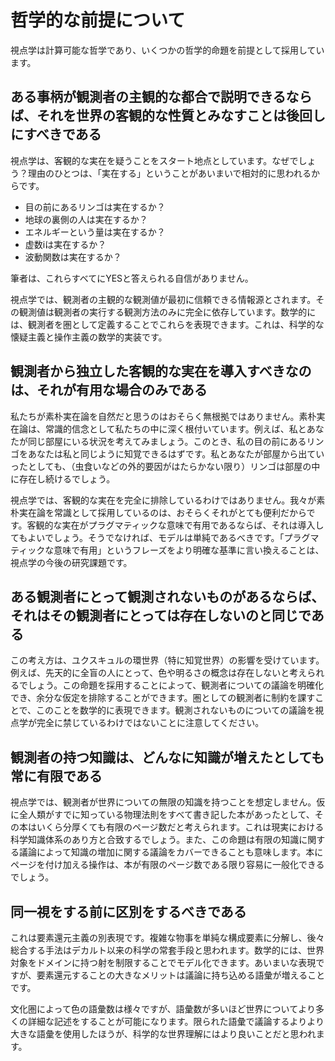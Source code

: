 # 哲学的な前提について

視点学は計算可能な哲学であり、いくつかの哲学的命題を前提として採用しています。

## ある事柄が観測者の主観的な都合で説明できるならば、それを世界の客観的な性質とみなすことは後回しにすべきである

視点学は、客観的な実在を疑うことをスタート地点としています。なぜでしょう？理由のひとつは、「実在する」ということがあいまいで相対的に思われるからです。

- 目の前にあるリンゴは実在するか？
- 地球の裏側の人は実在するか？
- エネルギーという量は実在するか？
- 虚数iは実在するか？
- 波動関数は実在するか？

筆者は、これらすべてにYESと答えられる自信がありません。

視点学では、観測者の主観的な観測値が最初に信頼できる情報源とされます。その観測値は観測者の実行する観測方法のみに完全に依存しています。数学的には、観測者を圏として定義することでこれらを表現できます。これは、科学的な懐疑主義と操作主義の数学的実装です。

## 観測者から独立した客観的な実在を導入すべきなのは、それが有用な場合のみである

私たちが素朴実在論を自然だと思うのはおそらく無根拠ではありません。素朴実在論は、常識的信念として私たちの中に深く根付いています。例えば、私とあなたが同じ部屋にいる状況を考えてみましょう。このとき、私の目の前にあるリンゴをあなたは私と同じように知覚できるはずです。私とあなたが部屋から出ていったとしても、（虫食いなどの外的要因がはたらかない限り）リンゴは部屋の中に存在し続けるでしょう。

視点学では、客観的な実在を完全に排除しているわけではありません。我々が素朴実在論を常識として採用しているのは、おそらくそれがとても便利だからです。客観的な実在がプラグマティックな意味で有用であるならば、それは導入してもよいでしょう。そうでなければ、モデルは単純であるべきです。「プラグマティックな意味で有用」というフレーズをより明確な基準に言い換えることは、視点学の今後の研究課題です。

## ある観測者にとって観測されないものがあるならば、それはその観測者にとっては存在しないのと同じである

この考え方は、ユクスキュルの環世界（特に知覚世界）の影響を受けています。例えば、先天的に全盲の人にとって、色や明るさの概念は存在しないと考えられるでしょう。この命題を採用することによって、観測者についての議論を明確化でき、余分な仮定を排除することができます。圏としての観測者に制約を課すことで、このことを数学的に表現できます。観測されないものについての議論を視点学が完全に禁じているわけではないことに注意してください。

## 観測者の持つ知識は、どんなに知識が増えたとしても常に有限である

視点学では、観測者が世界についての無限の知識を持つことを想定しません。仮に全人類がすでに知っている物理法則をすべて書き記した本があったとして、その本はいくら分厚くても有限のページ数だと考えられます。これは現実における科学知識体系のあり方と合致するでしょう。また、この命題は有限の知識に関する議論によって知識の増加に関する議論をカバーできることも意味します。本にページを付け加える操作は、本が有限のページ数である限り容易に一般化できるでしょう。

## 同一視をする前に区別をするべきである

これは要素還元主義の別表現です。複雑な物事を単純な構成要素に分解し、後々総合する手法はデカルト以来の科学の常套手段と思われます。数学的には、世界対象をドメインに持つ射を制限することでモデル化できます。あいまいな表現ですが、要素還元することの大きなメリットは議論に持ち込める語彙が増えることです。

文化圏によって色の語彙数は様々ですが、語彙数が多いほど世界についてより多くの詳細な記述をすることが可能になります。限られた語彙で議論するよりより大きな語彙を使用したほうが、科学的な世界理解にはより良いことだと思われます。

